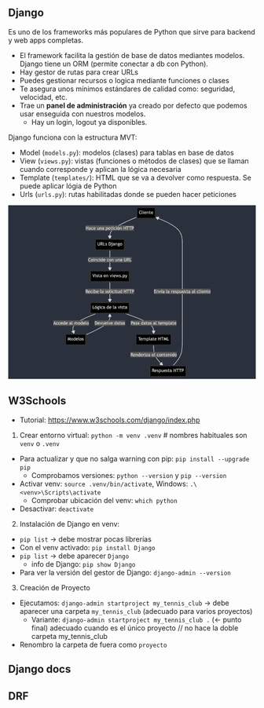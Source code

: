 ## Django

Es uno de los frameworks más populares de Python que sirve para backend y web apps completas. 

- El framework facilita la gestión de base de datos mediantes modelos. Django tiene un ORM (permite conectar a db con Python).
- Hay gestor de rutas para crear URLs
- Puedes gestionar recursos o logica mediante funciones o clases
- Te asegura unos mínimos estándares de calidad como: seguridad, velocidad, etc.
- Trae un **panel de administración** ya creado por defecto que podemos usar enseguida con nuestros modelos.
  - Hay un login, logout ya disponibles.

Django funciona con la estructura MVT:

- Model (`models.py`): modelos (clases) para tablas en base de datos
- View (`views.py`): vistas (funciones o métodos de clases) que se llaman cuando corresponde y aplican la lógica necesaria
- Template (`templates/`): HTML que se va a devolver como respuesta. Se puede aplicar lógia de Python
- Urls (`urls.py`): rutas habilitadas donde se pueden hacer peticiones

![alt text](image.png)

## W3Schools

- Tutorial: https://www.w3schools.com/django/index.php

1. Crear entorno virtual: `python -m venv .venv` # nombres habituales son `venv` o `.venv`
  - Para actualizar y que no salga warning con pip: `pip install --upgrade pip`
    - Comprobamos versiones: `python --version` y `pip --version`
  - Activar venv: `source .venv/bin/activate`, Windows: `.\<venv>\Scripts\activate`
    - Comprobar ubicación del venv: `which python`
  - Desactivar: `deactivate`
2. Instalación de Django en venv:
  - `pip list` -> debe mostrar pocas librerías
  - Con el venv activado: `pip install Django`
  - `pip list` -> debe aparecer `Django`
    - info de Django: `pip show Django`
  - Para ver la versión del gestor de Django: `django-admin --version`
3. Creación de Proyecto
  - Ejecutamos: `django-admin startproject my_tennis_club` -> debe aparecer una carpeta `my_tennis_club` (adecuado para varios proyectos)
    - Variante: `django-admin startproject my_tennis_club .` (<- punto final) adecuado cuando es el único proyecto // no hace la doble carpeta my_tennis_club
  - Renombro la carpeta de fuera como `proyecto`
## Django docs

## DRF